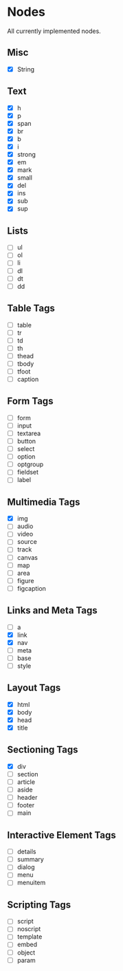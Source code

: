 # Nodes

All currently implemented nodes.

## Misc

- [x] String

## Text

- [x] h
- [x] p
- [x] span
- [x] br
- [x] b
- [x] i
- [x] strong
- [x] em
- [x] mark
- [x] small
- [x] del
- [x] ins
- [x] sub
- [x] sup

## Lists

- [ ] ul
- [ ] ol
- [ ] li
- [ ] dl
- [ ] dt
- [ ] dd

## Table Tags

- [ ] table
- [ ] tr
- [ ] td
- [ ] th
- [ ] thead
- [ ] tbody
- [ ] tfoot
- [ ] caption

## Form Tags

- [ ] form
- [ ] input
- [ ] textarea
- [ ] button
- [ ] select
- [ ] option
- [ ] optgroup
- [ ] fieldset
- [ ] label

## Multimedia Tags

- [x] img
- [ ] audio
- [ ] video
- [ ] source
- [ ] track
- [ ] canvas
- [ ] map
- [ ] area
- [ ] figure
- [ ] figcaption

## Links and Meta Tags

- [ ] a
- [x] link
- [x] nav
- [ ] meta
- [ ] base
- [ ] style

## Layout Tags

- [x] html
- [x] body
- [x] head
- [x] title

## Sectioning Tags

- [x] div
- [ ] section
- [ ] article
- [ ] aside
- [ ] header
- [ ] footer
- [ ] main

## Interactive Element Tags

- [ ] details
- [ ] summary
- [ ] dialog
- [ ] menu
- [ ] menuitem

## Scripting Tags

- [ ] script
- [ ] noscript
- [ ] template
- [ ] embed
- [ ] object
- [ ] param
